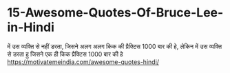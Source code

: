 # 15-Awesome-Quotes-Of-Bruce-Lee-in-Hindi
में उस व्यक्ति से नहीं डरता, जिसने अलग अलग किक की प्रैक्टिस 1000 बार की हे, लेकिन में उस व्यक्ति से डरता हु जिसने एक ही किक प्रैक्टिस 1000 बार की हे https://motivatemeindia.com/awesome-quotes-hindi/
